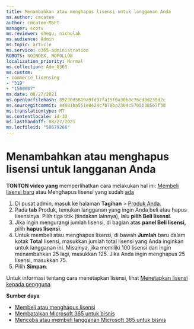 ```yaml
---
title: Menambahkan atau menghapus lisensi untuk langganan Anda
ms.author: cmcatee
author: cmcatee-MSFT
manager: scotv
ms.reviewer: shegu, nicholak
ms.audience: Admin
ms.topic: article
ms.service: o365-administration
ROBOTS: NOINDEX, NOFOLLOW
localization_priority: Normal
ms.collection: Adm_O365
ms.custom:
- commerce_licensing
- "319"
- "1500007"
ms.date: 08/27/2021
ms.openlocfilehash: 89230d5819a9fd97fa15f0a30b8c76cd8d239d2c
ms.sourcegitcommit: 44081ba551e0424c7b78ba2304c5705b38567f3d
ms.translationtype: MT
ms.contentlocale: id-ID
ms.lasthandoff: 08/27/2021
ms.locfileid: "58679266"
---
```

# <a name="add-or-remove-licenses-for-your-subscription"></a>Menambahkan atau menghapus lisensi untuk langganan Anda

**TONTON video yang** memperlihatkan cara melakukan hal ini: [Membeli lisensi baru](https://go.microsoft.com/fwlink/p/?linkid=2154857) atau Menghapus lisensi yang sudah [ada](https://go.microsoft.com/fwlink/p/?linkid=2154938)

1. Di pusat admin, masuk ke halaman **Tagihan**  >  [Produk Anda.](https://go.microsoft.com/fwlink/p/?linkid=842054)
2. Pada **tab** Produk, temukan langganan yang ingin Anda beli atau hapus lisensinya. Pilih tiga titik (tindakan lainnya), lalu **pilih Beli lisensi**.
3. Jika ingin mengurangi jumlah lisensi, di bagian atas **panel Beli lisensi,** pilih **hapus lisensi**.
4. Untuk membeli atau menghapus lisensi, di bawah **Jumlah** baru dalam kotak **Total** lisensi, masukkan jumlah total lisensi yang Anda inginkan untuk langganan ini. Misalnya, jika memiliki 100 lisensi dan ingin menambahkan 25 lagi, masukkan 125. Jika Anda ingin menghapus 25 lisensi, masukkan 75.
5. Pilih **Simpan**.

Untuk informasi tentang cara menetapkan lisensi, lihat [Menetapkan lisensi kepada pengguna](https://docs.microsoft.com/microsoft-365/admin/manage/assign-licenses-to-users).

**Sumber daya**
  
- [Membeli atau menghapus lisensi](https://docs.microsoft.com/microsoft-365/commerce/licenses/buy-licenses)
- [Membatalkan Microsoft 365 untuk bisnis](https://docs.microsoft.com/microsoft-365/commerce/subscriptions/cancel-your-subscription)
- [Mencoba atau membeli langganan Microsoft 365 untuk bisnis](https://docs.microsoft.com/microsoft-365/commerce/try-or-buy-microsoft-365)